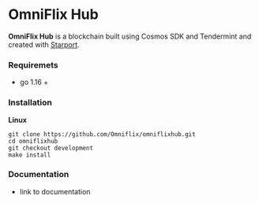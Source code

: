 # OmniFlix Hub

**OmniFlix Hub** is a blockchain built using Cosmos SDK and Tendermint and created with [Starport](https://github.com/tendermint/starport).

### Requiremets
 - go 1.16 +

### Installation
**Linux**
```
git clone https://github.com/Omniflix/omniflixhub.git
cd omniflixhub
git checkout development
make install
```

### Documentation

  - link to documentation


